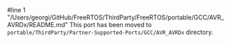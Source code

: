 #line 1 "/Users/georgi/GitHub/FreeRTOS/ThirdParty/FreeRTOS/portable/GCC/AVR_AVRDx/README.md"
This port has been moved to `portable/ThirdParty/Partner-Supported-Ports/GCC/AVR_AVRDx` directory.

